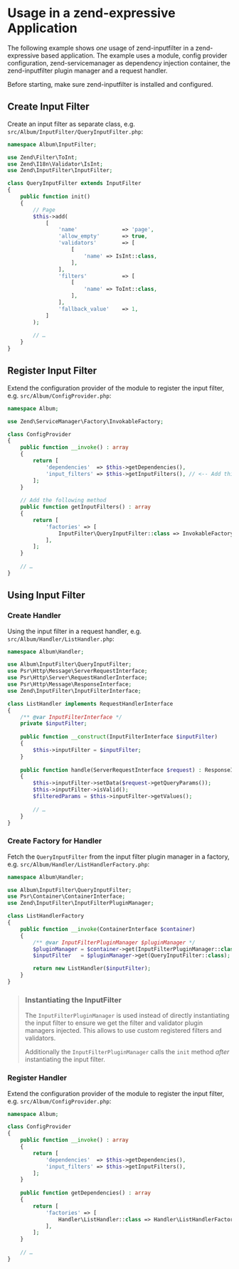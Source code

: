 # Usage in a zend-expressive Application

The following example shows _one_ usage of zend-inputfilter in a zend-expressive
based application. The example uses a module, config provider configuration,
zend-servicemanager as dependency injection container, the zend-inputfilter
plugin manager and a request handler.

Before starting, make sure zend-inputfilter is installed and configured.

## Create Input Filter

Create an input filter as separate class, e.g.
`src/Album/InputFilter/QueryInputFilter.php`:

```php
namespace Album\InputFilter;

use Zend\Filter\ToInt;
use Zend\I18n\Validator\IsInt;
use Zend\InputFilter\InputFilter;

class QueryInputFilter extends InputFilter
{
    public function init()
    {
        // Page
        $this->add(
            [
                'name'              => 'page',
                'allow_empty'       => true,
                'validators'        => [
                    [
                        'name' => IsInt::class,                        
                    ],                    
                ],
                'filters'           => [
                    [
                        'name' => ToInt::class,
                    ],
                ],
                'fallback_value'    => 1,
            ]
        );
    
        // …
    }
}
```

## Register Input Filter

Extend the configuration provider of the module to register the input filter,
e.g. `src/Album/ConfigProvider.php`:

```php
namespace Album;

use Zend\ServiceManager\Factory\InvokableFactory;

class ConfigProvider
{
    public function __invoke() : array
    {
        return [
            'dependencies'  => $this->getDependencies(),
            'input_filters' => $this->getInputFilters(), // <-- Add this line
        ];
    }
    
    // Add the following method
    public function getInputFilters() : array
    {
        return [
            'factories' => [
                InputFilter\QueryInputFilter::class => InvokableFactory::class,
            ],
        ];
    }
    
    // …
}
```

## Using Input Filter

### Create Handler

Using the input filter in a request handler, e.g.
`src/Album/Handler/ListHandler.php`:

```php
namespace Album\Handler;

use Album\InputFilter\QueryInputFilter;
use Psr\Http\Message\ServerRequestInterface;
use Psr\Http\Server\RequestHandlerInterface;
use Psr\Http\Message\ResponseInterface;
use Zend\InputFilter\InputFilterInterface;

class ListHandler implements RequestHandlerInterface
{
    /** @var InputFilterInterface */
    private $inputFilter;
    
    public function __construct(InputFilterInterface $inputFilter)
    {
        $this->inputFilter = $inputFilter;        
    }
    
    public function handle(ServerRequestInterface $request) : ResponseInterface
    {
        $this->inputFilter->setData($request->getQueryParams());
        $this->inputFilter->isValid();
        $filteredParams = $this->inputFilter->getValues();
        
        // …
    }
}
```

### Create Factory for Handler

Fetch the `QueryInputFilter` from the input filter plugin manager in a factory,
e.g. `src/Album/Handler/ListHandlerFactory.php`:

```php
namespace Album\Handler;

use Album\InputFilter\QueryInputFilter;
use Psr\Container\ContainerInterface;
use Zend\InputFilter\InputFilterPluginManager;

class ListHandlerFactory
{
    public function __invoke(ContainerInterface $container)
    {
        /** @var InputFilterPluginManager $pluginManager */
        $pluginManager = $container->get(InputFilterPluginManager::class);
        $inputFilter   = $pluginManager->get(QueryInputFilter::class);

        return new ListHandler($inputFilter);
    }
}
```

> ### Instantiating the InputFilter
>
> The `InputFilterPluginManager` is used instead of directly instantiating the
> input filter to ensure we get the filter and validator plugin managers
> injected. This allows to use custom registered filters and validators.
>
> Additionally the `InputFilterPluginManager` calls the `init` method _after_
> instantiating the input filter.

### Register Handler

Extend the configuration provider of the module to register the input filter,
e.g. `src/Album/ConfigProvider.php`:

```php
namespace Album;

class ConfigProvider
{
    public function __invoke() : array
    {
        return [
            'dependencies'  => $this->getDependencies(),
            'input_filters' => $this->getInputFilters(),
        ];
    }
    
    public function getDependencies() : array
    {
        return [
            'factories' => [
                Handler\ListHandler::class => Handler\ListHandlerFactory::class, // <-- Add this line
            ],
        ];
    }
    
    // …
}
```
